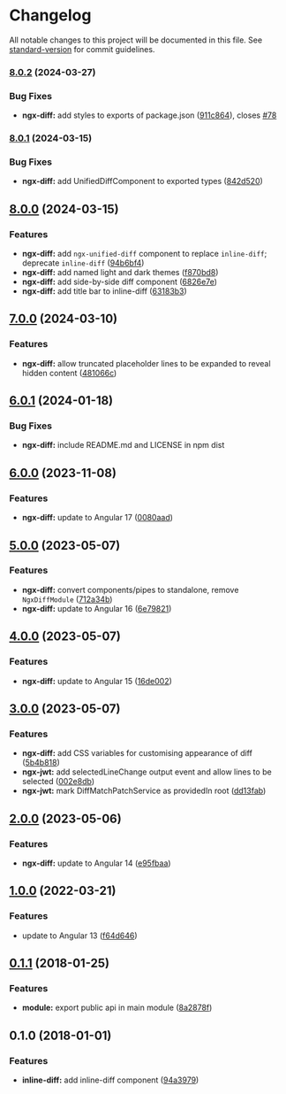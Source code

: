 # Changelog

All notable changes to this project will be documented in this file. See [standard-version](https://github.com/conventional-changelog/standard-version) for commit guidelines.

### [8.0.2](https://github.com/rars/ngx-diff/compare/v8.0.1...v8.0.2) (2024-03-27)


### Bug Fixes

* **ngx-diff:** add styles to exports of package.json ([911c864](https://github.com/rars/ngx-diff/commit/911c8642cfc81b4d305aab7ef536c43a6bbc1ce4)), closes [#78](https://github.com/rars/ngx-diff/issues/78)

### [8.0.1](https://github.com/rars/ngx-diff/compare/v8.0.0...v8.0.1) (2024-03-15)


### Bug Fixes

* **ngx-diff:** add UnifiedDiffComponent to exported types ([842d520](https://github.com/rars/ngx-diff/commit/842d520f333763080a2e5a00d66879ec54f7a7f1))

## [8.0.0](https://github.com/rars/ngx-diff/compare/v7.0.0...v8.0.0) (2024-03-15)


### Features

* **ngx-diff:** add `ngx-unified-diff` component to replace `inline-diff`; deprecate `inline-diff` ([94b6bf4](https://github.com/rars/ngx-diff/commit/94b6bf483b9c2c6df2b3cca8899a7b0c1f0c39a4))
* **ngx-diff:** add named light and dark themes ([f870bd8](https://github.com/rars/ngx-diff/commit/f870bd8076a47ff9639ff3b61aeec159d1d17c11))
* **ngx-diff:** add side-by-side diff component ([6826e7e](https://github.com/rars/ngx-diff/commit/6826e7e44586e130b1fe9bf0d0cb327c61beeb9a))
* **ngx-diff:** add title bar to inline-diff ([63183b3](https://github.com/rars/ngx-diff/commit/63183b37d169390b69600b59ad29d72898c97a85))

## [7.0.0](https://github.com/rars/ngx-diff/compare/v6.0.1...v7.0.0) (2024-03-10)

### Features

- **ngx-diff:** allow truncated placeholder lines to be expanded to reveal hidden content ([481066c](https://github.com/rars/ngx-diff/commit/481066c3828cf32b9900db3994fd3db9e6887302))

## [6.0.1](https://github.com/rars/ngx-diff/compare/v6.0.0...v6.0.1) (2024-01-18)

### Bug Fixes

- **ngx-diff:** include README.md and LICENSE in npm dist

## [6.0.0](https://github.com/rars/ngx-diff/compare/v5.0.0...v6.0.0) (2023-11-08)

### Features

- **ngx-diff:** update to Angular 17 ([0080aad](https://github.com/rars/ngx-diff/commit/0080aad4c391443ed368c07f508e51c7bc740576))

## [5.0.0](https://github.com/rars/ngx-diff/compare/v4.0.0...v5.0.0) (2023-05-07)

### Features

- **ngx-diff:** convert components/pipes to standalone, remove `NgxDiffModule` ([712a34b](https://github.com/rars/ngx-diff/commit/712a34bc02dc33b2ec02a163409417c4334d020a))
- **ngx-diff:** update to Angular 16 ([6e79821](https://github.com/rars/ngx-diff/commit/6e79821b6a78f7cd750ae29d4c63a895cb97b19d))

## [4.0.0](https://github.com/rars/ngx-diff/compare/v3.0.0...v4.0.0) (2023-05-07)

### Features

- **ngx-diff:** update to Angular 15 ([16de002](https://github.com/rars/ngx-diff/commit/16de0025724e6888ddd06308e6a8cabecf685210))

## [3.0.0](https://github.com/rars/ngx-diff/compare/v2.0.0...v3.0.0) (2023-05-07)

### Features

- **ngx-diff:** add CSS variables for customising appearance of diff ([5b4b818](https://github.com/rars/ngx-diff/commit/5b4b81803aae4a7b210babfd5478158022122238))
- **ngx-jwt:** add selectedLineChange output event and allow lines to be selected ([002e8db](https://github.com/rars/ngx-diff/commit/002e8dbb0db765edc8d578c6c507f0420d84b9a1))
- **ngx-jwt:** mark DiffMatchPatchService as providedIn root ([dd13fab](https://github.com/rars/ngx-diff/commit/dd13fabeedb8546bdc0f0c1bacc33cbaca06d682))

## [2.0.0](https://github.com/rars/ngx-diff/compare/v1.0.0...v2.0.0) (2023-05-06)

### Features

- **ngx-diff:** update to Angular 14 ([e95fbaa](https://github.com/rars/ngx-diff/commit/e95fbaaf5b52ad40a3e519ec0d8f5a11ac5a60c8))

## [1.0.0](https://github.com/rars/ngx-diff/compare/v0.4.0...v1.0.0) (2022-03-21)

### Features

- update to Angular 13 ([f64d646](https://github.com/rars/ngx-diff/commit/f64d646b8f18124c092ab67d00dce08068e090ce))

<a name="0.1.1"></a>

## [0.1.1](https://github.com/rars/ngx-diff/compare/v0.1.0...v0.1.1) (2018-01-25)

### Features

- **module:** export public api in main module ([8a2878f](https://github.com/rars/ngx-diff/commit/8a2878f))

<a name="0.1.0"></a>

## 0.1.0 (2018-01-01)

### Features

- **inline-diff:** add inline-diff component ([94a3979](https://github.com/rars/ngx-diff/commit/94a3979))
